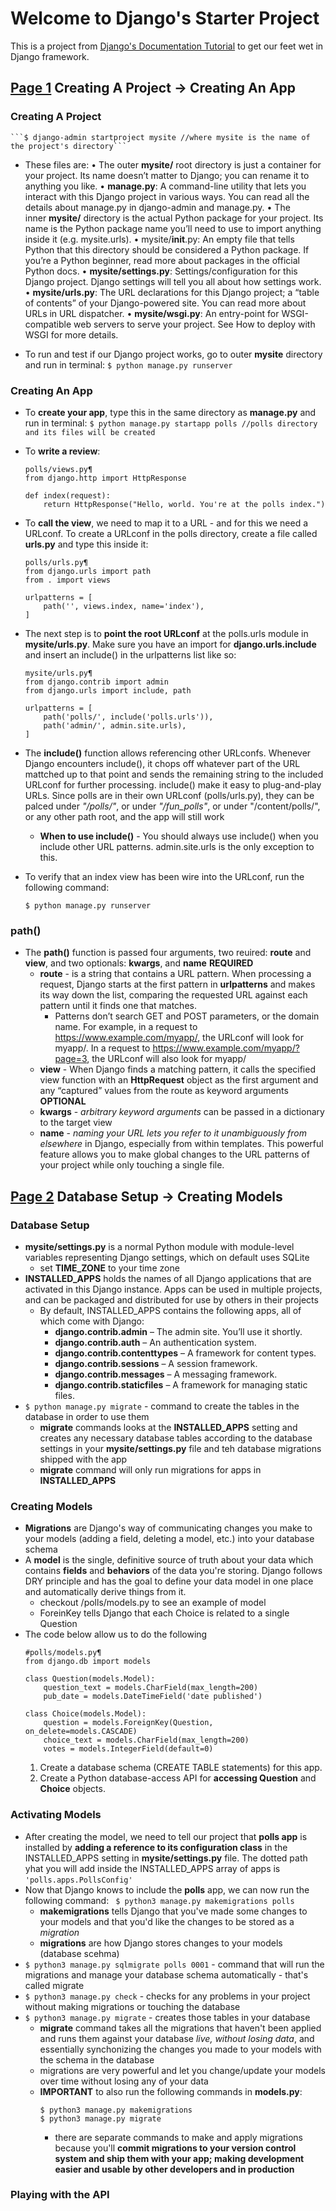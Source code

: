 # Welcome to Django's Starter Project
This is a project from [Django's Documentation Tutorial](https://docs.djangoproject.com/en/2.2/intro/tutorial01/) to get our feet wet in Django framework.

## [Page 1](https://docs.djangoproject.com/en/2.2/intro/tutorial01/) Creating A Project -> Creating An App
### Creating A Project
    ```$ django-admin startproject mysite //where mysite is the name of the project's directory``` 
- These files are:
	•	The outer __mysite/__ root directory is just a container for your project. Its name doesn’t matter to Django; you can rename it to anything you like.
	•	__manage.py__: A command-line utility that lets you interact with this Django project in various ways. You can read all the details about manage.py in django-admin and manage.py.
	•	The inner __mysite/__ directory is the actual Python package for your project. Its name is the Python package name you’ll need to use to import anything inside it (e.g. mysite.urls).
	•	mysite/__init__.py: An empty file that tells Python that this directory should be considered a Python package. If you’re a Python beginner, read more about packages in the official Python docs.
	•	__mysite/settings.py__: Settings/configuration for this Django project. Django settings will tell you all about how settings work.
	•	__mysite/urls.py__: The URL declarations for this Django project; a “table of contents” of your Django-powered site. You can read more about URLs in URL dispatcher.
	•	__mysite/wsgi.py__: An entry-point for WSGI-compatible web servers to serve your project. See How to deploy with WSGI for more details.

- To run and test if our Django project works, go to outer __mysite__ directory and run in terminal:
    ```$ python manage.py runserver```
### Creating An App
- To __create your app__, type this in the same directory as __manage.py__ and run in terminal:
    ```$ python manage.py startapp polls //polls directory and its files will be created```
- To __write a review__:
    ```
    polls/views.py¶
    from django.http import HttpResponse

    def index(request):
        return HttpResponse("Hello, world. You're at the polls index.")
    ```
- To __call the view__, we need to map it to a URL - and for this we need a URLconf. To create a URLconf in the polls directory, create a file called __urls.py__ and type this inside it:
    ```
    polls/urls.py¶
    from django.urls import path
    from . import views

    urlpatterns = [
        path('', views.index, name='index'),
    ]
    ```
- The next step is to __point the root URLconf__ at the polls.urls module in __mysite/urls.py__. Make sure you have an import for __django.urls.include__ and insert an include() in the urlpatterns list like so:
    ```
    mysite/urls.py¶
    from django.contrib import admin
    from django.urls import include, path

    urlpatterns = [
        path('polls/', include('polls.urls')),
        path('admin/', admin.site.urls),
    ]
    ```
- The __include()__ function allows referencing other URLconfs. Whenever Django encounters include(), it chops off whatever part of the URL mattched up to that point and sends the remaining string to the included URLconf for further processing. include() make it easy to plug-and-play URLs. Since polls are in their own URLconf (polls/urls.py), they can be palced under _"/polls/"_, or under _"/fun_polls"_, or under "/content/polls/", or any other path root, and the app will still work
    - __When to use include()__ - You should always use include() when you include other URL patterns. admin.site.urls is the only exception to this.
- To verify that an index view has been wire into the URLconf, run the following command:

    ``` $ python manage.py runserver ```
### path()
- The __path()__ function is passed four arguments, two reuired: __route__ and __view__, and two optionals: __kwargs__, and __name__
    __REQUIRED__
    - __route__ - is a string that contains a URL pattern. When processing a request, Django starts at the first pattern in __urlpatterns__ and makes its way down the list, comparing the requested URL against each pattern until it finds one that matches.
        - Patterns don’t search GET and POST parameters, or the domain name. For example, in a request to https://www.example.com/myapp/, the URLconf will look for myapp/. In a request to https://www.example.com/myapp/?page=3, the URLconf will also look for myapp/
    - __view__ - When Django finds a matching pattern, it calls the specified view function with an __HttpRequest__ object as the first argument and any “captured” values from the route as keyword arguments
    __OPTIONAL__
    - __kwargs__ - _arbitrary keyword arguments_ can be passed in a dictionary to the target view
    - __name__ - _naming your URL lets you refer to it unambiguously from elsewhere_ in Django, especially from within templates. This powerful feature allows you to make global changes to the URL patterns of your project while only touching a single file.



## [Page 2](https://docs.djangoproject.com/en/2.2/intro/tutorial02/) Database Setup -> Creating Models
### Database Setup
- __mysite/settings.py__ is a normal Python module with module-level variables representing Django settings, which on default uses SQLite
    - set __TIME_ZONE__ to your time zone
- __INSTALLED_APPS__ holds the names of all Django applications that are activated in this Django instance. Apps can be used in multiple projects, and can be packaged and distributed for use by others in their projects
    - By default, INSTALLED_APPS contains the following apps, all of which come with Django:
        - __django.contrib.admin__ – The admin site. You’ll use it shortly.
        - __django.contrib.auth__ – An authentication system.
        - __django.contrib.contenttypes__ – A framework for content types.
        - __django.contrib.sessions__ – A session framework.
        - __django.contrib.messages__ – A messaging framework.
        - __django.contrib.staticfiles__ – A framework for managing static files.
- ```$ python manage.py migrate``` - command to create the tables in the database in order to use them
    - __migrate__ commands looks at the __INSTALLED_APPS__ setting and creates any necessary database tables according to the database settings in your __mysite/settings.py__ file and teh database migrations shipped with the app
    - __migrate__ command will only run migrations for apps in __INSTALLED_APPS__
### Creating Models
- __Migrations__ are Django's way of communicating changes you make to your models (adding a field, deleting a model, etc.) into your database schema
- A __model__ is the single, definitive source of truth about your data which contains __fields__ and __behaviors__ of the data you're storing. Django follows DRY principle and has the goal to define your data model in one place and automatically derive things from it.
    - checkout /polls/models.py to see an example of model
    - ForeinKey tells Django that each Choice is related to a single Question
- The code below allow us to do the following
    ```
    #polls/models.py¶
    from django.db import models

    class Question(models.Model):
        question_text = models.CharField(max_length=200)
        pub_date = models.DateTimeField('date published')

    class Choice(models.Model):
        question = models.ForeignKey(Question, on_delete=models.CASCADE)
        choice_text = models.CharField(max_length=200)
        votes = models.IntegerField(default=0)
    ```
    1. Create a database schema (CREATE TABLE statements) for this app.
    2. Create a Python database-access API for __accessing Question__ and __Choice__ objects.

### Activating Models
- After creating the model, we need to tell our project that __polls app__ is installed by __adding a reference to its configuration class__ in the INSTALLED_APPS setting in __mysite/settings.py__ file. The dotted path yhat you will add inside the INSTALLED_APPS array of apps is ```'polls.apps.PollsConfig'```
- Now that Django knows to include the __polls__ app, we can now run the following command:
    ``` $ python3 manage.py makemigrations polls```
    - __makemigrations__ tells Django that you've made some changes to your models and that you'd like the changes to be stored as a _migration_
    - __migrations__ are how Django stores changes to your models (database scehma)
- ```$ python3 manage.py sqlmigrate polls 0001``` - command that will run the migrations and manage your database schema automatically - that's called migrate
- ```$ python3 manage.py check``` - checks for any problems in your project without making migrations or touching the database
- ```$ python3 manage.py migrate``` - creates those tables in your database
    - __migrate__ command takes all the migrations that haven't been applied and runs them against your database _live, without losing data_, and essentially synchonizing the changes you made to your models with the schema in the database
    - migrations are very powerful and let you change/update your models over time without losing any of your data
    - __IMPORTANT__ to also run the following commands in __models.py__:
        ```
        $ python3 manage.py makemigrations
        $ python3 manage.py migrate
        ```
        - there are separate commands to make and apply migrations because you'll __commit migrations to your version control system and ship them with your app; making development easier and usable by other developers and in production__
        
### Playing with the API
